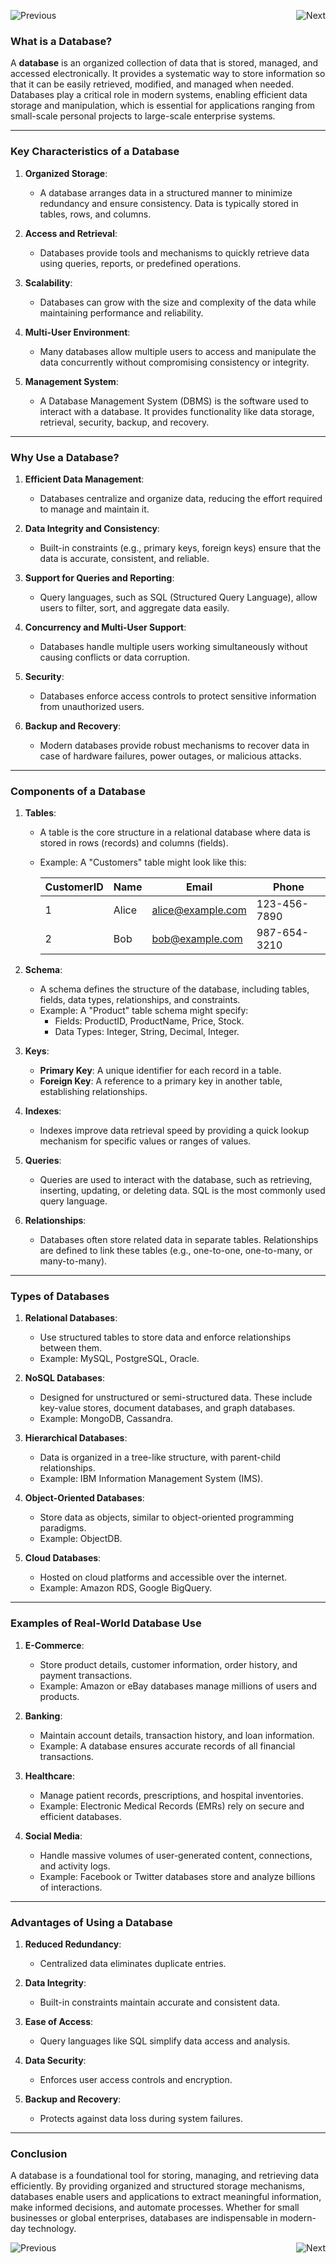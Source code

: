<p style="display: flex; justify-content: space-between; align-items: center;">
  <a href="./01. Data And Information.md" style="text-decoration: none;">
    <img src="https://img.shields.io/badge/-Previous-blue?style=for-the-badge" alt="Previous">
  </a>
  <a href="03. File System.md" style="text-decoration: none;">
    <img src="https://img.shields.io/badge/-Next-green?style=for-the-badge" alt="Next">
  </a>
</p>


### **What is a Database?**

A **database** is an organized collection of data that is stored, managed, and accessed electronically. It provides a systematic way to store information so that it can be easily retrieved, modified, and managed when needed. Databases play a critical role in modern systems, enabling efficient data storage and manipulation, which is essential for applications ranging from small-scale personal projects to large-scale enterprise systems.

---

### **Key Characteristics of a Database**

1. **Organized Storage**:
   - A database arranges data in a structured manner to minimize redundancy and ensure consistency. Data is typically stored in tables, rows, and columns.

2. **Access and Retrieval**:
   - Databases provide tools and mechanisms to quickly retrieve data using queries, reports, or predefined operations.

3. **Scalability**:
   - Databases can grow with the size and complexity of the data while maintaining performance and reliability.

4. **Multi-User Environment**:
   - Many databases allow multiple users to access and manipulate the data concurrently without compromising consistency or integrity.

5. **Management System**:
   - A Database Management System (DBMS) is the software used to interact with a database. It provides functionality like data storage, retrieval, security, backup, and recovery.

---

### **Why Use a Database?**

1. **Efficient Data Management**:
   - Databases centralize and organize data, reducing the effort required to manage and maintain it.
   
2. **Data Integrity and Consistency**:
   - Built-in constraints (e.g., primary keys, foreign keys) ensure that the data is accurate, consistent, and reliable.

3. **Support for Queries and Reporting**:
   - Query languages, such as SQL (Structured Query Language), allow users to filter, sort, and aggregate data easily.

4. **Concurrency and Multi-User Support**:
   - Databases handle multiple users working simultaneously without causing conflicts or data corruption.

5. **Security**:
   - Databases enforce access controls to protect sensitive information from unauthorized users.

6. **Backup and Recovery**:
   - Modern databases provide robust mechanisms to recover data in case of hardware failures, power outages, or malicious attacks.

---

### **Components of a Database**

1. **Tables**:
   - A table is the core structure in a relational database where data is stored in rows (records) and columns (fields).
   - Example: A "Customers" table might look like this:

     | CustomerID | Name      | Email               | Phone      |
     |------------|-----------|---------------------|------------|
     | 1          | Alice     | alice@example.com   | 123-456-7890 |
     | 2          | Bob       | bob@example.com     | 987-654-3210 |

2. **Schema**:
   - A schema defines the structure of the database, including tables, fields, data types, relationships, and constraints.
   - Example: A "Product" table schema might specify:
     - Fields: ProductID, ProductName, Price, Stock.
     - Data Types: Integer, String, Decimal, Integer.

3. **Keys**:
   - **Primary Key**: A unique identifier for each record in a table.
   - **Foreign Key**: A reference to a primary key in another table, establishing relationships.

4. **Indexes**:
   - Indexes improve data retrieval speed by providing a quick lookup mechanism for specific values or ranges of values.

5. **Queries**:
   - Queries are used to interact with the database, such as retrieving, inserting, updating, or deleting data. SQL is the most commonly used query language.

6. **Relationships**:
   - Databases often store related data in separate tables. Relationships are defined to link these tables (e.g., one-to-one, one-to-many, or many-to-many).

---

### **Types of Databases**

1. **Relational Databases**:
   - Use structured tables to store data and enforce relationships between them.
   - Example: MySQL, PostgreSQL, Oracle.

2. **NoSQL Databases**:
   - Designed for unstructured or semi-structured data. These include key-value stores, document databases, and graph databases.
   - Example: MongoDB, Cassandra.

3. **Hierarchical Databases**:
   - Data is organized in a tree-like structure, with parent-child relationships.
   - Example: IBM Information Management System (IMS).

4. **Object-Oriented Databases**:
   - Store data as objects, similar to object-oriented programming paradigms.
   - Example: ObjectDB.

5. **Cloud Databases**:
   - Hosted on cloud platforms and accessible over the internet.
   - Example: Amazon RDS, Google BigQuery.

---

### **Examples of Real-World Database Use**

1. **E-Commerce**:
   - Store product details, customer information, order history, and payment transactions.
   - Example: Amazon or eBay databases manage millions of users and products.

2. **Banking**:
   - Maintain account details, transaction history, and loan information.
   - Example: A database ensures accurate records of all financial transactions.

3. **Healthcare**:
   - Manage patient records, prescriptions, and hospital inventories.
   - Example: Electronic Medical Records (EMRs) rely on secure and efficient databases.

4. **Social Media**:
   - Handle massive volumes of user-generated content, connections, and activity logs.
   - Example: Facebook or Twitter databases store and analyze billions of interactions.

---

### **Advantages of Using a Database**

1. **Reduced Redundancy**:
   - Centralized data eliminates duplicate entries.

2. **Data Integrity**:
   - Built-in constraints maintain accurate and consistent data.

3. **Ease of Access**:
   - Query languages like SQL simplify data access and analysis.

4. **Data Security**:
   - Enforces user access controls and encryption.

5. **Backup and Recovery**:
   - Protects against data loss during system failures.

---

### **Conclusion**

A database is a foundational tool for storing, managing, and retrieving data efficiently. By providing organized and structured storage mechanisms, databases enable users and applications to extract meaningful information, make informed decisions, and automate processes. Whether for small businesses or global enterprises, databases are indispensable in modern-day technology.

<p style="display: flex; justify-content: space-between; align-items: center;">
  <a href="./01. Data And Information.md" style="text-decoration: none;">
    <img src="https://img.shields.io/badge/-Previous-blue?style=for-the-badge" alt="Previous">
  </a>
  <a href="03. File System.md" style="text-decoration: none;">
    <img src="https://img.shields.io/badge/-Next-green?style=for-the-badge" alt="Next">
  </a>
</p>

